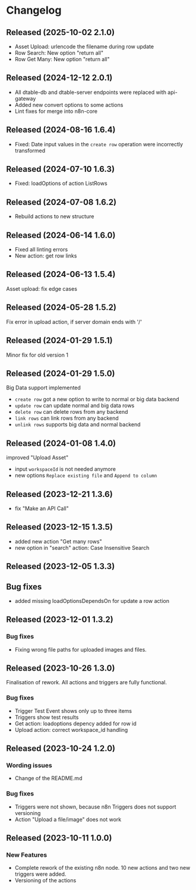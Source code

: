 # Changelog

## Released (2025-10-02 2.1.0)

- Asset Upload: urlencode the filename during row update
- Row Search: New option "return all"
- Row Get Many: New option "return all"

## Released (2024-12-12 2.0.1)

- All dtable-db and dtable-server endpoints were replaced with api-gateway
- Added new convert options to some actions
- Lint fixes for merge into n8n-core

## Released (2024-08-16 1.6.4)

- Fixed: Date input values in the `create row` operation were incorrectly transformed

## Released (2024-07-10 1.6.3)

- Fixed: loadOptions of action ListRows

## Released (2024-07-08 1.6.2)

- Rebuild actions to new structure

## Released (2024-06-14 1.6.0)

- Fixed all linting errors
- New action: get row links

## Released (2024-06-13 1.5.4)

Asset upload: fix edge cases

## Released (2024-05-28 1.5.2)

Fix error in upload action, if server domain ends with '/'

## Released (2024-01-29 1.5.1)

Minor fix for old version 1

## Released (2024-01-29 1.5.0)

Big Data support implemented

- `create row` got a new option to write to normal or big data backend
- `update row` can update normal and big data rows
- `delete row` can delete rows from any backend
- `link rows` can link rows from any backend
- `unlink rows` supports big data and normal backend

## Released (2024-01-08 1.4.0)

improved "Upload Asset"

- input `workspaceId` is not needed anymore
- new options `Replace existing file` and `Append to column`

## Released (2023-12-21 1.3.6)

- fix "Make an API Call"

## Released (2023-12-15 1.3.5)

- added new action "Get many rows"
- new option in "search" action: Case Insensitive Search

## Released (2023-12-05 1.3.3)

## Bug fixes

- added missing loadOptionsDependsOn for update a row action

## Released (2023-12-01 1.3.2)

### Bug fixes

- Fixing wrong file paths for uploaded images and files.

## Released (2023-10-26 1.3.0)

Finalisation of rework. All actions and triggers are fully functional.

### Bug fixes

- Trigger Test Event shows only up to three items
- Triggers show test results
- Get action: loadoptions depency added for row id
- Upload action: correct workspace_id handling

## Released (2023-10-24 1.2.0)

### Wording issues

- Change of the README.md

### Bug fixes

- Triggers were not shown, because n8n Triggers does not support versioning
- Action "Upload a file/image" does not work

## Released (2023-10-11 1.0.0)

### New Features

- Complete rework of the existing n8n node. 10 new actions and two new triggers were added.
- Versioning of the actions

